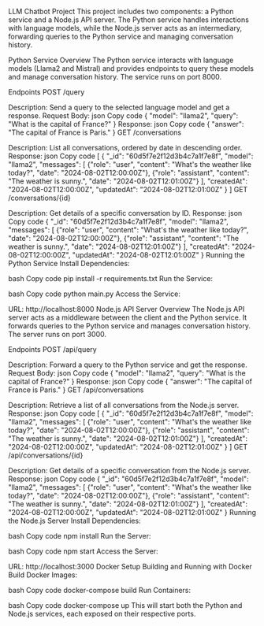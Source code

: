 LLM Chatbot Project
This project includes two components: a Python service and a Node.js API server. The Python service handles interactions with language models, while the Node.js server acts as an intermediary, forwarding queries to the Python service and managing conversation history.

Python Service
Overview
The Python service interacts with language models (Llama2 and Mistral) and provides endpoints to query these models and manage conversation history. The service runs on port 8000.

Endpoints
POST /query

Description: Send a query to the selected language model and get a response.
Request Body:
json
Copy code
{
  "model": "llama2",
  "query": "What is the capital of France?"
}
Response:
json
Copy code
{
  "answer": "The capital of France is Paris."
}
GET /conversations

Description: List all conversations, ordered by date in descending order.
Response:
json
Copy code
[
  {
    "_id": "60d5f7e2f12d3b4c7a1f7e8f",
    "model": "llama2",
    "messages": [
      {"role": "user", "content": "What's the weather like today?", "date": "2024-08-02T12:00:00Z"},
      {"role": "assistant", "content": "The weather is sunny.", "date": "2024-08-02T12:01:00Z"}
    ],
    "createdAt": "2024-08-02T12:00:00Z",
    "updatedAt": "2024-08-02T12:01:00Z"
  }
]
GET /conversations/{id}

Description: Get details of a specific conversation by ID.
Response:
json
Copy code
{
  "_id": "60d5f7e2f12d3b4c7a1f7e8f",
  "model": "llama2",
  "messages": [
    {"role": "user", "content": "What's the weather like today?", "date": "2024-08-02T12:00:00Z"},
    {"role": "assistant", "content": "The weather is sunny.", "date": "2024-08-02T12:01:00Z"}
  ],
  "createdAt": "2024-08-02T12:00:00Z",
  "updatedAt": "2024-08-02T12:01:00Z"
}
Running the Python Service
Install Dependencies:

bash
Copy code
pip install -r requirements.txt
Run the Service:

bash
Copy code
python main.py
Access the Service:

URL: http://localhost:8000
Node.js API Server
Overview
The Node.js API server acts as a middleware between the client and the Python service. It forwards queries to the Python service and manages conversation history. The server runs on port 3000.

Endpoints
POST /api/query

Description: Forward a query to the Python service and get the response.
Request Body:
json
Copy code
{
  "model": "llama2",
  "query": "What is the capital of France?"
}
Response:
json
Copy code
{
  "answer": "The capital of France is Paris."
}
GET /api/conversations

Description: Retrieve a list of all conversations from the Node.js server.
Response:
json
Copy code
[
  {
    "_id": "60d5f7e2f12d3b4c7a1f7e8f",
    "model": "llama2",
    "messages": [
      {"role": "user", "content": "What's the weather like today?", "date": "2024-08-02T12:00:00Z"},
      {"role": "assistant", "content": "The weather is sunny.", "date": "2024-08-02T12:01:00Z"}
    ],
    "createdAt": "2024-08-02T12:00:00Z",
    "updatedAt": "2024-08-02T12:01:00Z"
  }
]
GET /api/conversations/{id}

Description: Get details of a specific conversation from the Node.js server.
Response:
json
Copy code
{
  "_id": "60d5f7e2f12d3b4c7a1f7e8f",
  "model": "llama2",
  "messages": [
    {"role": "user", "content": "What's the weather like today?", "date": "2024-08-02T12:00:00Z"},
    {"role": "assistant", "content": "The weather is sunny.", "date": "2024-08-02T12:01:00Z"}
  ],
  "createdAt": "2024-08-02T12:00:00Z",
  "updatedAt": "2024-08-02T12:01:00Z"
}
Running the Node.js Server
Install Dependencies:

bash
Copy code
npm install
Run the Server:

bash
Copy code
npm start
Access the Server:

URL: http://localhost:3000
Docker Setup
Building and Running with Docker
Build Docker Images:

bash
Copy code
docker-compose build
Run Containers:

bash
Copy code
docker-compose up
This will start both the Python and Node.js services, each exposed on their respective ports.


